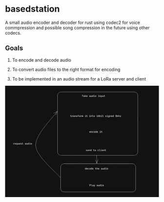 # basedstation

A small audio encoder and decoder for rust using codec2 for voice commpression
and possible song compression in the future using other codecs.

## Goals

1. To encode and decode audio

2. To convert audio files to the right format for encoding

3. To be implemented in an audio stream for a LoRa server and client

![Flowchart](/images/Flowchart_Readme.png)
